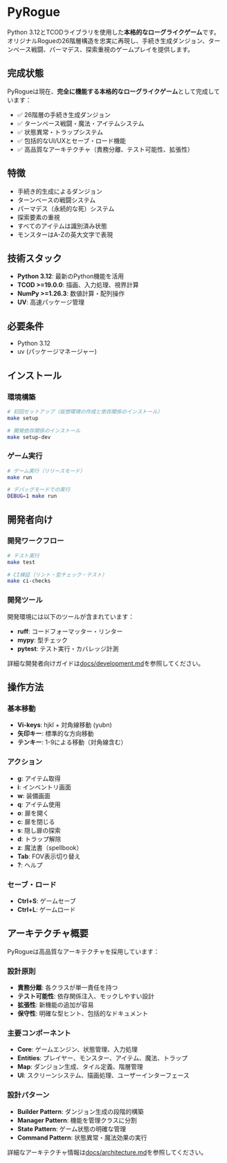 # PyRogue

Python 3.12とTCODライブラリを使用した**本格的なローグライクゲーム**です。オリジナルRogueの26階層構造を忠実に再現し、手続き生成ダンジョン、ターンベース戦闘、パーマデス、探索重視のゲームプレイを提供します。

## 完成状態

PyRogueは現在、**完全に機能する本格的なローグライクゲーム**として完成しています：

- ✅ 26階層の手続き生成ダンジョン
- ✅ ターンベース戦闘・魔法・アイテムシステム
- ✅ 状態異常・トラップシステム
- ✅ 包括的なUI/UXとセーブ・ロード機能
- ✅ 高品質なアーキテクチャ（責務分離、テスト可能性、拡張性）

## 特徴

- 手続き的生成によるダンジョン
- ターンベースの戦闘システム
- パーマデス（永続的な死）システム
- 探索要素の重視
- すべてのアイテムは識別済み状態
- モンスターはA-Zの英大文字で表現

## 技術スタック

- **Python 3.12**: 最新のPython機能を活用
- **TCOD >=19.0.0**: 描画、入力処理、視界計算
- **NumPy >=1.26.3**: 数値計算・配列操作
- **UV**: 高速パッケージ管理

## 必要条件

- Python 3.12
- uv (パッケージマネージャー)

## インストール

### 環境構築
```bash
# 初回セットアップ（仮想環境の作成と依存関係のインストール）
make setup

# 開発依存関係のインストール
make setup-dev
```

### ゲーム実行
```bash
# ゲーム実行（リリースモード）
make run

# デバッグモードでの実行
DEBUG=1 make run
```

## 開発者向け

### 開発ワークフロー
```bash
# テスト実行
make test

# CI検証（リント・型チェック・テスト）
make ci-checks
```

### 開発ツール
開発環境には以下のツールが含まれています：

- **ruff**: コードフォーマッター・リンター
- **mypy**: 型チェック
- **pytest**: テスト実行・カバレッジ計測

詳細な開発者向けガイドは[docs/development.md](docs/development.md)を参照してください。

## 操作方法

### 基本移動
- **Vi-keys**: hjkl + 対角線移動 (yubn)
- **矢印キー**: 標準的な方向移動
- **テンキー**: 1-9による移動（対角線含む）

### アクション
- **g**: アイテム取得
- **i**: インベントリ画面
- **w**: 装備画面
- **q**: アイテム使用
- **o**: 扉を開く
- **c**: 扉を閉じる
- **s**: 隠し扉の探索
- **d**: トラップ解除
- **z**: 魔法書（spellbook）
- **Tab**: FOV表示切り替え
- **?**: ヘルプ

### セーブ・ロード
- **Ctrl+S**: ゲームセーブ
- **Ctrl+L**: ゲームロード

## アーキテクチャ概要

PyRogueは高品質なアーキテクチャを採用しています：

### 設計原則
- **責務分離**: 各クラスが単一責任を持つ
- **テスト可能性**: 依存関係注入、モックしやすい設計
- **拡張性**: 新機能の追加が容易
- **保守性**: 明確な型ヒント、包括的なドキュメント

### 主要コンポーネント
- **Core**: ゲームエンジン、状態管理、入力処理
- **Entities**: プレイヤー、モンスター、アイテム、魔法、トラップ
- **Map**: ダンジョン生成、タイル定義、階層管理
- **UI**: スクリーンシステム、描画処理、ユーザーインターフェース

### 設計パターン
- **Builder Pattern**: ダンジョン生成の段階的構築
- **Manager Pattern**: 機能を管理クラスに分割
- **State Pattern**: ゲーム状態の明確な管理
- **Command Pattern**: 状態異常・魔法効果の実行

詳細なアーキテクチャ情報は[docs/architecture.md](docs/architecture.md)を参照してください。
